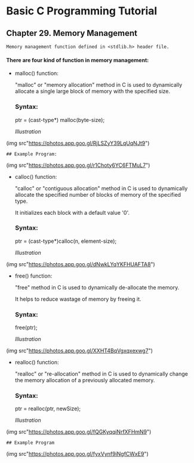 # Basic C Programming Tutorial

## Chapter 29. Memory Management

    Memory management function defined in <stdlib.h> header file.

#### There are four kind of function in memory management:

* malloc() function:

    "malloc" or "memory allocation" method in C is used to dynamically allocate a single large block of memory with the specified size.

    ### Syntax:

    ptr = (cast-type*) malloc(byte-size);

    _Illustration_

(img src"https://photos.app.goo.gl/RjLSZyY39LqUqNJt9")    

    ## Example Program:

(img src"https://photos.app.goo.gl/r1Choty6YC6FTMuL7")

* calloc() function:

    "calloc" or "contiguous allocation" method in C is used to dynamically allocate the specified number of blocks of memory of the specified type.
    
     It initializes each block with a default value '0'.

     ### Syntax:

     ptr = (cast-type*)calloc(n, element-size);

     _Illustration_

(img src"https://photos.app.goo.gl/dNwkLYqYKFHUAFTA8")

* free() function:

    "free" method in C is used to dynamically de-allocate the memory.

    It helps to reduce wastage of memory by freeing it.

    ### Syntax:

    free(ptr);

    _Illustration_

(img src"https://photos.app.goo.gl/XXHT4BqVgxqxexwg7")

* realloc() function:

    "realloc" or "re-allocation" method in C is used to dynamically change the memory allocation of a previously allocated memory. 

    ### Syntax:

    ptr = realloc(ptr, newSize);

    _Illustration_

(img src"https://photos.app.goo.gl/fQGKyqqiNrfXFHmN9")

    ## Example Program

(img src"https://photos.app.goo.gl/fyxVynf9iNgfCWxE9")